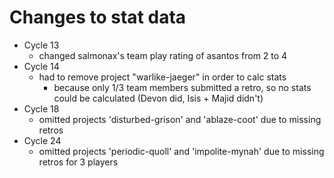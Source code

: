 # Changes to stat data

- Cycle 13
  - changed salmonax's team play rating of asantos from 2 to 4
- Cycle 14
  - had to remove project "warlike-jaeger" in order to calc stats
    - because only 1/3 team members submitted a retro, so no stats could be calculated (Devon did, Isis + Majid didn't)
- Cycle 18
  - omitted projects 'disturbed-grison' and 'ablaze-coot' due to missing retros
- Cycle 24
  - omitted projects 'periodic-quoll' and 'impolite-mynah' due to missing retros for 3 players
